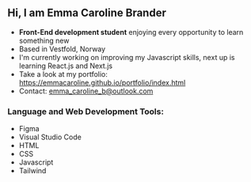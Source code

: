 ## Hi, I am Emma Caroline Brander

- __Front-End development student__ enjoying every opportunity to learn something new
- Based in Vestfold, Norway
- I'm currently working on improving my Javascript skills, next up is learning React.js and Next.js
- Take a look at my portfolio: https://emmacaroline.github.io/portfolio/index.html
- Contact: emma_caroline_b@outlook.com


### Language and Web Development Tools:
- Figma
- Visual Studio Code
- HTML
- CSS
- Javascript
- Tailwind
